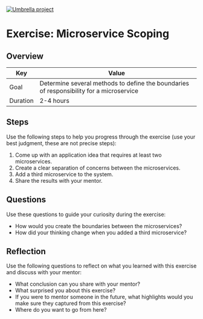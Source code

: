<a href="../../overview/README.md#umbrella-project"><img src="../umbrella.svg" alt="Umbrella project"></a>

# Exercise: Microservice Scoping

## Overview

| Key | Value |
| --- | --- |
| Goal | Determine several methods to define the boundaries of responsibility for a microservice |
| Duration | 2-4 hours |


## Steps

Use the following steps to help you progress through the exercise (use your best judgment, these are not precise steps):

1. Come up with an application idea that requires at least two microservices. 
2. Create a clear separation of concerns between the microservices.
3. Add a third microservice to the system. 
4. Share the results with your mentor. 

## Questions

Use these questions to guide your curiosity during the exercise:

- How would you create the boundaries between the microservices?
- How did your thinking change when you added a third microservice?

## Reflection

Use the following questions to reflect on what you learned with this exercise and discuss with your mentor:

- What conclusion can you share with your mentor?
- What surprised you about this exercise?
- If you were to mentor someone in the future, what highlights would you make sure they captured from this exercise? 
- Where do you want to go from here?


